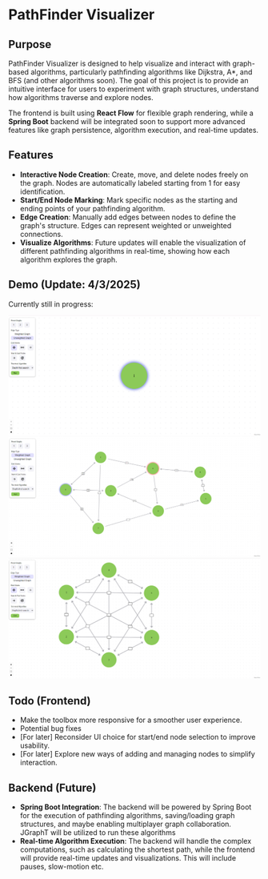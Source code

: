 # PathFinder Visualizer

## Purpose

PathFinder Visualizer is designed to help visualize and interact with graph-based algorithms, particularly pathfinding algorithms like Dijkstra, A*, and BFS (and other algorithms soon). The goal of this project is to provide an intuitive interface for users to experiment with graph structures, understand how algorithms traverse and explore nodes.

The frontend is built using **React Flow** for flexible graph rendering, while a **Spring Boot** backend will be integrated soon to support more advanced features like graph persistence, algorithm execution, and real-time updates.

## Features

- **Interactive Node Creation**: Create, move, and delete nodes freely on the graph. Nodes are automatically labeled starting from 1 for easy identification.
- **Start/End Node Marking**: Mark specific nodes as the starting and ending points of your pathfinding algorithm.
- **Edge Creation**: Manually add edges between nodes to define the graph's structure. Edges can represent weighted or unweighted connections.
- **Visualize Algorithms**: Future updates will enable the visualization of different pathfinding algorithms in real-time, showing how each algorithm explores the graph.

## Demo (Update: 4/3/2025)

Currently still in progress:

![Page upon landing](docs/landing.png)
![Larger graph](docs/large-graph.png)
![Cool graph](docs/cool.png)

## Todo (Frontend)

- Make the toolbox more responsive for a smoother user experience.
- Potential bug fixes
- [For later] Reconsider UI choice for start/end node selection to improve usability.
- [For later] Explore new ways of adding and managing nodes to simplify interaction.

## Backend (Future)

- **Spring Boot Integration**: The backend will be powered by Spring Boot for the execution of pathfinding algorithms, saving/loading graph structures, and maybe enabling multiplayer graph collaboration. JGraphT will be utilized to run these algorithms
- **Real-time Algorithm Execution**: The backend will handle the complex computations, such as calculating the shortest path, while the frontend will provide real-time updates and visualizations. This will include pauses, slow-motion etc.
